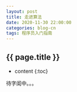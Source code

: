 ```yaml
---
layout: post
title: 走进算法
date: 2020-11-30 22:00:00
categories: blog-cn
tags: 程序员入门指南
--- 
```


<h2>{{ page.title }}</h2>

* content
{:toc}

待字闺中。。。